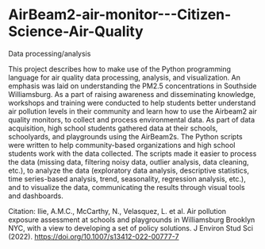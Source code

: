 # AirBeam2-air-monitor---Citizen-Science-Air-Quality
 Data processing/analysis



This project describes how to make use of the Python programming language for air quality data processing, analysis, and visualization. 
An emphasis was laid on understanding the PM2.5 concentrations in Southside Williamsburg. 
As a part of raising awareness and disseminating knowledge, workshops and training were conducted to help students better understand air pollution levels 
in their community and learn how to use the Airbeam2 air quality monitors, to collect and process environmental data. 
As part of data acquisition, high school students gathered data at their schools, schoolyards, and playgrounds using the AirBeam2s. 
The Python scripts were written to help community-based organizations and high school students work with the data collected. 
The scripts made it easier to process the data (missing data, filtering noisy data, outlier analysis, data cleaning, etc.), to analyze the data 
(exploratory data analysis, descriptive statistics, time series-based analysis, trend, seasonality, regression analysis, etc.), 
and to visualize the data, communicating the results through visual tools and dashboards. 


Citation: Ilie, A.M.C., McCarthy, N., Velasquez, L. et al. Air pollution exposure assessment at schools and playgrounds in Williamsburg Brooklyn NYC, with a view to developing a set of policy solutions. J Environ Stud Sci (2022). https://doi.org/10.1007/s13412-022-00777-7
